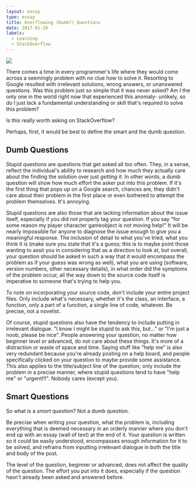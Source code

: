 ```yaml
---
layout: essay
type: essay
title: Overflowing (Dumb?) Questions
date: 2017-01-26
labels:
  - Learning
  - StackOverflow
---
```


<img class="ui tiny right spaced image" src=”http://www.iconsdb.com/icons/preview/guacamole-green/question-mark-xxl.png” >

There comes a time in every programmer's life where they would come across a seemingly problem with no clue how to solve it. Resorting to Google resulted with irrelevant solutions, wrong answers, or unanswered questions. Was this problem just so simple that it was never asked? Am I the only one in the world right now that experienced this anomaly- unlikely, so do I just lack a fundamental understanding or skill that's required to solve this problem?

Is this really worth asking on StackOverflow?

Perhaps, first, it would be best to define the smart and the dumb question.

<h2>Dumb Questions</h2>

Stupid questions are questions that get asked all too often. They, in a sense, reflect the individual's ability to research and how much they actually care about the finding the solution over just <i>getting it</i>. In other words, a dumb question will show how much effort the asker put into this problem. If it's the first thing that pops up on a Google search, chances are, they didn't care about their problem in the first place or even bothered to attempt the problem themselves. It's annoying.

Stupid questions are also those that are lacking information about the issue itself, especially if you did not properly tag your question. If you say "for some reason my player character gameobject is not moving help!" It will be nearly impossible for anyone to diagnose the issue enough to give you a meaningful response. The inclusion of detail to what you've tried, what you think it is (make sure you state that it's a guess; this is to maybe point those wanting to assit you in considering that as a direction to look at, but overall, your question should be asked in such a way that it would encompass the problem as if your guess was wrong as well), what you are using (software, version numbers, other necessary details), in what order did the symptoms of the problem occur, all the way down to the source code itself is imperative to someone that's trying to help you.

To note on incorporating your source code, don't include your entire project files. Only include what's necessary, whether it's the class, an interface, a function, only a part of a function, a single line of code, whatever. Be precise, not a novelist.

Of course, stupid questions also have the tendency to include putting in irrelevant dialogue. "I know I might be stupid to ask this, but..." or "I'm just a noob, please be nice". People answering your question, no matter how beginner level or advanced, do not care about these things. It's more of a distraction or waste of space and time. Saying stuff like "help me" is also very redundant because you're already posting on a help board, and people specifically clicked on your question to maybe provide some assistance. This also applies to the title/subject line of the question; only include the problem in a precise manner, where stupid questions tend to have "help me" or "urgent!!!". Nobody cares (except you).

<h2>Smart Questions</h2>

So what is a <i>smart</i> question? Not a dumb question.

Be precise when writing your question, what the problem is, including everything that is deemed necessary in an orderly manner where you don't end up with an essay (wall of text) at the end of it. Your question is written so it could be easily understood, encompasses enough information for it to be solved, and refrains from inputting irrelevant dialogue in both the title and body of the post. 

The level of the question, beginner or advanced, does not affect the quality of the question. The effort you put into it does, especially if the question hasn't already been asked and answered before. 
